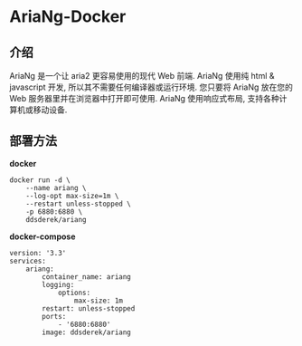 # AriaNg-Docker

## 介绍

AriaNg 是一个让 aria2 更容易使用的现代 Web 前端. AriaNg 使用纯 html & javascript 开发, 所以其不需要任何编译器或运行环境. 您只要将 AriaNg 放在您的 Web 服务器里并在浏览器中打开即可使用. AriaNg 使用响应式布局, 支持各种计算机或移动设备.

## 部署方法
**docker**
```
docker run -d \
    --name ariang \
    --log-opt max-size=1m \
    --restart unless-stopped \
    -p 6880:6880 \
    ddsderek/ariang
```
**docker-compose**
```
version: '3.3'
services:
    ariang:
        container_name: ariang
        logging:
            options:
                max-size: 1m
        restart: unless-stopped
        ports:
            - '6880:6880'
        image: ddsderek/ariang
```

